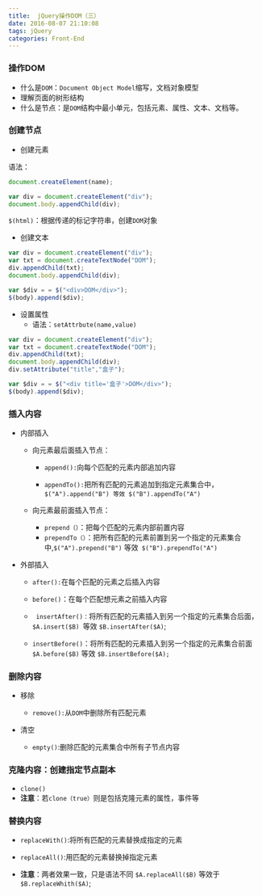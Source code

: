```yaml
---
title:  jQuery操作DOM（三）
date: 2016-08-07 21:10:08
tags: jQuery
categories: Front-End
---
```


### 操作DOM
<!--more-->
- 什么是`DOM`：`Document Object Model`缩写，文档对象模型
- 理解页面的树形结构
- 什么是节点：是`DOM`结构中最小单元，包括元素、属性、文本、文档等。
	

### 创建节点

- 创建元素

语法：

```javascript
document.createElement(name);

var div = document.createElement("div");
document.body.appendChild(div);
```
`$(html)`：根据传递的标记字符串，创建`DOM`对象

- 创建文本
		
```javascript
var div = document.createElement("div");
var txt = document.createTextNode("DOM");
div.appendChild(txt);
document.body.appendChild(div);

var $div = = $("<div>DOM</div>");
$(body).append($div);
```
		
- 设置属性
	- 语法：`setAttrbute(name,value)`
		
```javascript
var div = document.createElement("div");
var txt = document.createTextNode("DOM");
div.appendChild(txt);
document.body.appendChild(div);
div.setAttribute("title","盒子");

var $div = = $("<div title='盒子'>DOM</div>");
$(body).append($div);
```
		
### 插入内容

- 内部插入
	- 向元素最后面插入节点：
		- `append():`向每个匹配的元素内部追加内容
		
		- `appendTo():`把所有匹配的元素追加到指定元素集合中，`$("A").append("B") 等效 $("B").appendTo("A")`
		
	- 向元素最前面插入节点：
		- `prepend（）`：把每个匹配的元素内部前置内容
		- `prependTo（）`：把所有匹配的元素前置到另一个指定的元素集合中,`$("A").prepend("B")` 等效` $("B").prependTo("A")`

- 外部插入
    - `after():`在每个匹配的元素之后插入内容

    - `before()`：在每个匹配想元素之前插入内容

    - ` insertAfter()：`将所有匹配的元素插入到另一个指定的元素集合后面，`$A.insert($B) `等效 `$B.insertAfter($A)`;

    - `insertBefore()`：将所有匹配的元素插入到另一个指定的元素集合前面 `$A.before($B)` 等效 `$B.insertBefore($A);`


### 删除内容

- 移除
	- `remove():`从`DOM`中删除所有匹配元素

- 清空
	- `empty()`:删除匹配的元素集合中所有子节点内容

### 克隆内容：创建指定节点副本

- `clone()`
- **注意**：若`clone（true）`则是包括克隆元素的属性，事件等

### 替换内容

- `replaceWith()`:将所有匹配的元素替换成指定的元素
- `replaceAll()`:用匹配的元素替换掉指定元素

- **注意**：两者效果一致，只是语法不同 `$A.replaceAll($B)` 等效于 `$B.replaceWhith($A)`;
